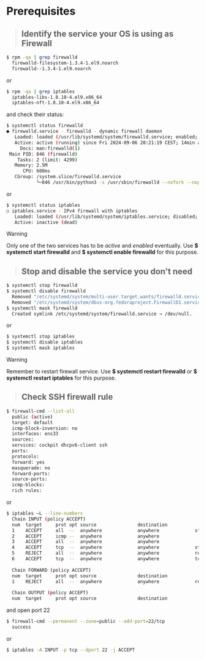 # Prerequisites
> ## Identify the service your OS is using as Firewall

```bash
$ rpm -qa | grep firewalld
  firewalld-filesystem-1.3.4-1.el9.noarch
  firewalld--1.3.4-1.el9.noarch

```
or

```bash
$ rpm -qa | grep iptables
  iptables-libs-1.8.10-4.el9.x86_64
  iptables-nft-1.8.10-4.el9.x86_64
```
and check their status:

```bash
$ systemctl status firewalld
● firewalld.service - firewalld - dynamic firewall daemon
   Loaded: loaded (/usr/lib/systemd/system/firewalld.service; enabled; preset: enabled)
   Active: active (running) since Fri 2024-09-06 20:21:19 CEST; 14min ago
     Docs: man:firewalld(1)
 Main PID: 846 (firewalld)
    Tasks: 2 (limit: 4299)
   Memory: 2.5M
      CPU: 608ms
   CGroup: /system.slice/firewalld.service
           └─846 /usr/bin/python3 -s /usr/sbin/firewalld --nofork --nopid
```
or

```bash
$ systemctl status iptables
○ iptables.service - IPv4 firewall with iptables
   Loaded: loaded (/usr/lib/systemd/system/iptables.service; disabled; preset: disabled)
   Active: inactive (dead)
```
      
> [!WARNING]
> Only one of the two services has to be *active* and *enabled* eventually.
> Use **$ systemctl start firewalld** and **$ systemctl enable firewalld** for this purpose.

> ## Stop and disable the service you don't need

```bash
$ systemctl stop firewalld
$ systemctl disable firewalld
  Removed "/etc/systemd/system/multi-user.target.wants/firewalld.service".
  Removed "/etc/systemd/system/dbus-org.fedoraproject.FirewallD1.service".
$ systemctl mask firewalld
  Created symlink /etc/systemd/system/firewalld.service → /dev/null.
```
or

```bash
$ systemctl stop iptables
$ systemctl disable iptables
$ systemctl mask iptables
```

> [!WARNING]
> Remember to restart firewall service.
> Use **$ systemctl restart firewalld** or **$ systemctl restart iptables** for this purpose.

> ## Check SSH firewall rule

```bash
$ firewall-cmd --list-all
  public (active)
  target: default
  icmp-block-inversion: no
  interfaces: ens33
  sources:
  services: cockpit dhcpv6-client ssh
  ports:
  protocols:
  forward: yes
  masquerade: no
  forward-ports:
  source-ports:
  icmp-blocks:
  rich rules:
```
or

```bash
$ iptables –L --line-numbers
  Chain INPUT (policy ACCEPT)
  num  target     prot opt source               destination
  1    ACCEPT     all  --  anywhere             anywhere             state RELATED,ESTABLISHED
  2    ACCEPT     icmp --  anywhere             anywhere
  3    ACCEPT     all  --  anywhere             anywhere
  4    ACCEPT     tcp  --  anywhere             anywhere             state NEW tcp dpt:ssh
  5    REJECT     all  --  anywhere             anywhere             reject-with icmp-host-prohibited
  6    ACCEPT     tcp  --  anywhere             anywhere             tcp dpt:ssh
  
  Chain FORWARD (policy ACCEPT)
  num  target     prot opt source               destination
  1    REJECT     all  --  anywhere             anywhere             reject-with icmp-host-prohibited
  
  Chain OUTPUT (policy ACCEPT)
  num  target     prot opt source               destination
```
and open port 22

```bash
$ firewall-cmd --permanent --zone=public --add-port=22/tcp
  success
```
or

```bash
$ iptables -A INPUT -p tcp --dport 22 -j ACCEPT
```

